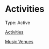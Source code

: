 # Activities

Type: Active

[Activities](Activities%205453ba0940c941b29f9f974210dba1a8.csv)

[Music Venues](Music%20Venues%2044b69f1d81054743baf3b2f955edf674.csv)